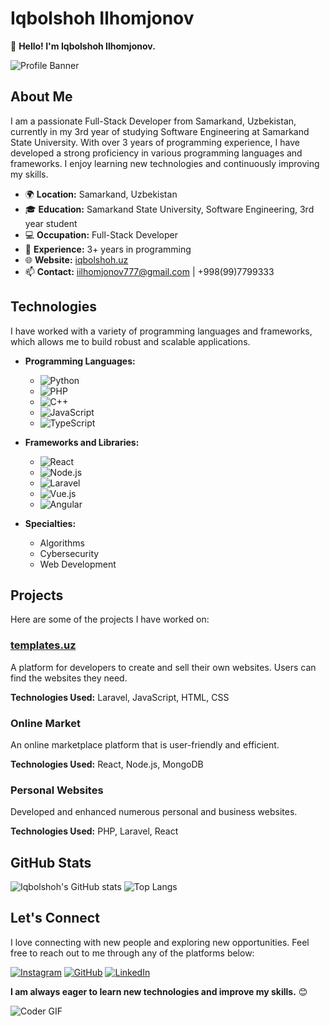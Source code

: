 # Iqbolshoh Ilhomjonov

👋 **Hello! I'm Iqbolshoh Ilhomjonov.**

![Profile Banner](https://github.com/Iqbolshoh/Iqbolshoh/blob/main/images/banner.png?raw=true)

## About Me

I am a passionate Full-Stack Developer from Samarkand, Uzbekistan, currently in my 3rd year of studying Software Engineering at Samarkand State University. With over 3 years of programming experience, I have developed a strong proficiency in various programming languages and frameworks. I enjoy learning new technologies and continuously improving my skills.

- 🌍 **Location:** Samarkand, Uzbekistan
- 🎓 **Education:** Samarkand State University, Software Engineering, 3rd year student
- 💻 **Occupation:** Full-Stack Developer
- 🚀 **Experience:** 3+ years in programming
- 🌐 **Website:** [iqbolshoh.uz](https://iqbolshoh.uz)
- 📫 **Contact:** iilhomjonov777@gmail.com | +998(99)7799333

## Technologies

I have worked with a variety of programming languages and frameworks, which allows me to build robust and scalable applications.

- **Programming Languages:** 
  - ![Python](https://img.shields.io/badge/Python-%2314354C.svg?style=for-the-badge&logo=python&logoColor=white)
  - ![PHP](https://img.shields.io/badge/PHP-%23777BB4.svg?style=for-the-badge&logo=php&logoColor=white)
  - ![C++](https://img.shields.io/badge/C++-%2300599C.svg?style=for-the-badge&logo=c%2B%2B&logoColor=white)
  - ![JavaScript](https://img.shields.io/badge/JavaScript-%23323330.svg?style=for-the-badge&logo=javascript&logoColor=%23F7DF1E)
  - ![TypeScript](https://img.shields.io/badge/TypeScript-%23007ACC.svg?style=for-the-badge&logo=typescript&logoColor=white)

- **Frameworks and Libraries:** 
  - ![React](https://img.shields.io/badge/React-%2320232A.svg?style=for-the-badge&logo=react&logoColor=%2361DAFB)
  - ![Node.js](https://img.shields.io/badge/Node.js-%2343853D.svg?style=for-the-badge&logo=node.js&logoColor=white)
  - ![Laravel](https://img.shields.io/badge/Laravel-%23FF2D20.svg?style=for-the-badge&logo=laravel&logoColor=white)
  - ![Vue.js](https://img.shields.io/badge/Vue.js-%234FC08D.svg?style=for-the-badge&logo=vue.js&logoColor=white)
  - ![Angular](https://img.shields.io/badge/Angular-%23212121.svg?style=for-the-badge&logo=angular&logoColor=white)

- **Specialties:** 
  - Algorithms
  - Cybersecurity
  - Web Development

## Projects

Here are some of the projects I have worked on:

### [templates.uz](https://templates.uz)
A platform for developers to create and sell their own websites. Users can find the websites they need.

**Technologies Used:** Laravel, JavaScript, HTML, CSS

### Online Market
An online marketplace platform that is user-friendly and efficient.

**Technologies Used:** React, Node.js, MongoDB

### Personal Websites
Developed and enhanced numerous personal and business websites.

**Technologies Used:** PHP, Laravel, React

## GitHub Stats

![Iqbolshoh's GitHub stats](https://github-readme-stats.vercel.app/api?username=iqbolshoh&show_icons=true&theme=radical)
![Top Langs](https://github-readme-stats.vercel.app/api/top-langs/?username=iqbolshoh&layout=compact&theme=radical)

## Let's Connect

I love connecting with new people and exploring new opportunities. Feel free to reach out to me through any of the platforms below:

[![Instagram](https://img.shields.io/badge/Instagram-%23E4405F.svg?style=for-the-badge&logo=Instagram&logoColor=white)](https://www.instagram.com/iqbolshoh_777)
[![GitHub](https://img.shields.io/badge/GitHub-%23121011.svg?style=for-the-badge&logo=github&logoColor=white)](https://github.com/iqbolshoh)
[![LinkedIn](https://img.shields.io/badge/LinkedIn-%230077B5.svg?style=for-the-badge&logo=linkedin&logoColor=white)](https://www.linkedin.com/in/iqbolshoh/)

**I am always eager to learn new technologies and improve my skills.** 😊

![Coder GIF](https://media.giphy.com/media/LmNwrBhejkK9EFP504/giphy.gif)
